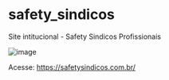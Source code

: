 # safety_sindicos
Site intitucional - Safety Sindicos Profissionais


![image](https://user-images.githubusercontent.com/15915765/144057336-f8ab4642-6ee4-48e4-8883-766713199e7b.png)


Acesse:
https://safetysindicos.com.br/
